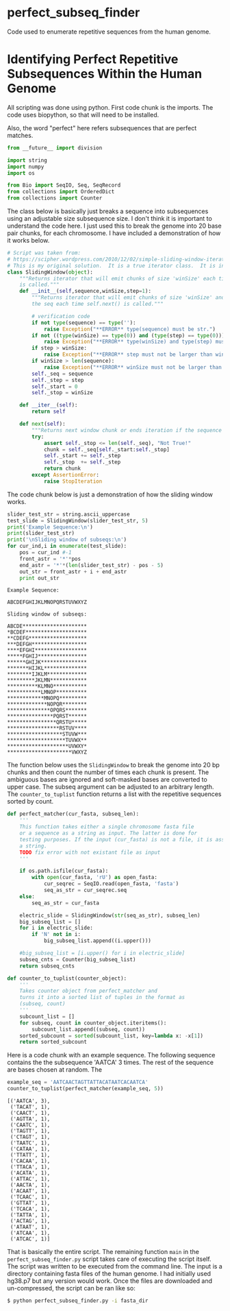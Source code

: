 # perfect_subseq_finder
Code used to enumerate repetitive sequences from the human genome.

# Identifying Perfect Repetitive Subsequences Within the Human Genome

All scripting was done using python. First code chunk is the imports. The code uses biopython, so that will need to be installed.

Also, the word "perfect" here refers subsequences that are perfect matches.  



```python
from __future__ import division

import string
import numpy 
import os

from Bio import SeqIO, Seq, SeqRecord
from collections import OrderedDict
from collections import Counter


```

The class below is basically just breaks a sequence into subsequences using an adjustable size subsequence size. I don't think it is important to understand the code here. I just used this to break the genome into 20 base pair chunks, for each chromosome. I have included a demonstration of how it works below.


```python
# Script was taken from:
# https://scipher.wordpress.com/2010/12/02/simple-sliding-window-iterator-in-python/
# This is my original solution.  It is a true iterator class.  It is included here only for completeness. I have replaced it in the repo with the much clearer code above.
class SlidingWindow(object):
    """Returns iterator that will emit chunks of size 'winSize' each time self.next()
    is called."""
    def __init__(self,sequence,winSize,step=1):
        """Returns iterator that will emit chunks of size 'winSize' and 'step' forward in
        the seq each time self.next() is called."""

        # verification code
        if not type(sequence) == type(''):
            raise Exception("**ERROR** type(sequence) must be str.")
        if not ((type(winSize) == type(0)) and (type(step) == type(0))):
            raise Exception("**ERROR** type(winSize) and type(step) must be int.")
        if step > winSize:
            raise Exception("**ERROR** step must not be larger than winSize.")
        if winSize > len(sequence):
            raise Exception("**ERROR** winSize must not be larger than sequence length.")
        self._seq = sequence
        self._step = step
        self._start = 0
        self._stop = winSize

    def __iter__(self):
        return self

    def next(self):
        """Returns next window chunk or ends iteration if the sequence has ended."""
        try:
            assert self._stop <= len(self._seq), "Not True!"
            chunk = self._seq[self._start:self._stop]
            self._start += self._step
            self._stop  += self._step
            return chunk
        except AssertionError:
            raise StopIteration

```

The code chunk below is just a demonstration of how the sliding window works.


```python
slider_test_str = string.ascii_uppercase
test_slide = SlidingWindow(slider_test_str, 5)
print('Example Sequence:\n')
print(slider_test_str)
print('\nSliding window of subseqs:\n')
for cur_ind,i in enumerate(test_slide):
    pos = cur_ind #-1
    front_astr = '*'*pos
    end_astr = '*'*(len(slider_test_str) - pos - 5)
    out_str = front_astr + i + end_astr
    print out_str
```

    Example Sequence:
    
    ABCDEFGHIJKLMNOPQRSTUVWXYZ
    
    Sliding window of subseqs:
    
    ABCDE*********************
    *BCDEF********************
    **CDEFG*******************
    ***DEFGH******************
    ****EFGHI*****************
    *****FGHIJ****************
    ******GHIJK***************
    *******HIJKL**************
    ********IJKLM*************
    *********JKLMN************
    **********KLMNO***********
    ***********LMNOP**********
    ************MNOPQ*********
    *************NOPQR********
    **************OPQRS*******
    ***************PQRST******
    ****************QRSTU*****
    *****************RSTUV****
    ******************STUVW***
    *******************TUVWX**
    ********************UVWXY*
    *********************VWXYZ


The function below uses the ``SlidingWindow`` to break the genome into 20 bp chunks and then count the number of times each chunk is present. The ambiguous bases are ignored and soft-masked bases are converted to upper case. The subseq argument can be adjusted to an arbitrary length. The ``counter_to_tuplist`` function returns a list with the repetitive sequences sorted by count.



```python
def perfect_matcher(cur_fasta, subseq_len):
    '''
    This function takes either a single chromosome fasta file
    or a sequence as a string as input. The latter is done for
    testing purposes. If the input (cur_fasta) is not a file, it is assumed
    a string.
    TODO fix error with not existant file as input
    '''

    if os.path.isfile(cur_fasta):
        with open(cur_fasta, 'rU') as open_fasta:
            cur_seqrec = SeqIO.read(open_fasta, 'fasta')
            seq_as_str = cur_seqrec.seq
    else:
        seq_as_str = cur_fasta

    electric_slide = SlidingWindow(str(seq_as_str), subseq_len)
    big_subseq_list = []
    for i in electric_slide:
        if 'N' not in i:
            big_subseq_list.append((i.upper()))

    #big_subseq_list = [i.upper() for i in electric_slide]
    subseq_cnts = Counter(big_subseq_list)
    return subseq_cnts

def counter_to_tuplist(counter_object):
    '''
    Takes counter object from perfect_matcher and
    turns it into a sorted list of tuples in the format as
    (subseq, count)
    '''
    subcount_list = []
    for subseq, count in counter_object.iteritems():
        subcount_list.append((subseq, count))
    sorted_subcount = sorted(subcount_list, key=lambda x: -x[1])
    return sorted_subcount
```

Here is a code chunk with an example sequence. The following sequence contains the the subsequence 'AATCA' 3 times. The rest of the sequence are bases chosen at random. The 


```python
example_seq = 'AATCAACTAGTTATTACATAATCACAATCA'
counter_to_tuplist(perfect_matcher(example_seq, 5))
```




    [('AATCA', 3),
     ('TACAT', 1),
     ('CAACT', 1),
     ('AGTTA', 1),
     ('CAATC', 1),
     ('TAGTT', 1),
     ('CTAGT', 1),
     ('TAATC', 1),
     ('CATAA', 1),
     ('TTATT', 1),
     ('CACAA', 1),
     ('TTACA', 1),
     ('ACATA', 1),
     ('ATTAC', 1),
     ('AACTA', 1),
     ('ACAAT', 1),
     ('TCAAC', 1),
     ('GTTAT', 1),
     ('TCACA', 1),
     ('TATTA', 1),
     ('ACTAG', 1),
     ('ATAAT', 1),
     ('ATCAA', 1),
     ('ATCAC', 1)]



That is basically the entire script. The remaining function `main` in the `perfect_subseq_finder.py` script takes care of executing the script itself. The script was written to be executed from the command line. The input is a directory containing fasta files of the human genome. I had initially used hg38.p7 but any version would work. Once the files are downloaded and un-compressed, the script can be ran like so: 
```bash
$ python perfect_subseq_finder.py -i fasta_dir
```
